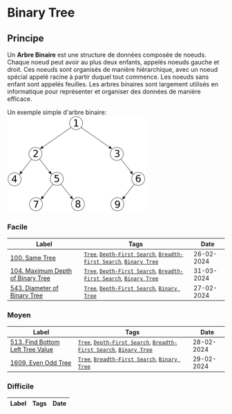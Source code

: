 # Binary Tree

## Principe

Un **Arbre Binaire** est une structure de données composée de noeuds. Chaque noeud peut avoir au plus deux enfants, appelés noeuds gauche et droit. Ces noeuds sont organisés de manière hiérarchique, avec un noeud spécial appelé racine à partir duquel tout commence.
Les noeuds sans enfant sont appelés feuilles. Les arbres binaires sont largement utilisés en informatique pour représenter et organiser des données de manière efficace.

Un exemple simple d'arbre binaire:  
<img src="../imgs/skills/binary_tree-1.png"/>

### Facile

| Label                                                                                          | Tags                                                                                                                         | Date       |
| ---------------------------------------------------------------------------------------------- | ---------------------------------------------------------------------------------------------------------------------------- | ---------- |
| [100. Same Tree](../Probleme/0100.%20Same%20Tree/)                                             | [`Tree`](./tree.md), [`Depth-First Search`](./dfs.md), [`Breadth-First Search`](./bfs.md), [`Binary Tree`](./binary_tree.md) | 26-02-2024 |
| [104. Maximum Depth of Binary Tree](../Probleme/0104.%20Maximum%20Depth%20of%20Binary%20Tree/) | [`Tree`](./tree.md), [`Depth-First Search`](./dfs.md), [`Breadth-First Search`](./bfs.md), [`Binary Tree`](./binary_tree.md) | 31-03-2024 |
| [543. Diameter of Binary Tree](../Probleme/0543.%20Diameter%20of%20Binary%20Tree/)             | [`Tree`](./tree.md), [`Depth-First Search`](./dfs.md), [`Binary Tree`](./binary_tree.md)                                     | 27-02-2024 |

### Moyen

| Label                                                                                        | Tags                                                                                                                         | Date       |
| -------------------------------------------------------------------------------------------- | ---------------------------------------------------------------------------------------------------------------------------- | ---------- |
| [513. Find Bottom Left Tree Value](../Probleme/0513.%20Find%20Bottom%20Left%20Tree%20Value/) | [`Tree`](./tree.md), [`Depth-First Search`](./dfs.md), [`Breadth-First Search`](./bfs.md), [`Binary Tree`](./binary_tree.md) | 28-02-2024 |
| [1609. Even Odd Tree](../Probleme/1609.%20Even%20Odd%20Tree/)                                | [`Tree`](./tree.md), [`Breadth-First Search`](./bfs.md), [`Binary Tree`](./binary_tree.md)                                   | 29-02-2024 |

### Difficile

| Label | Tags | Date |
| ----- | ---- | ---- |
